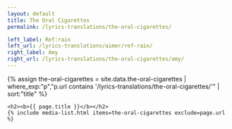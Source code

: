 ```yaml
---
layout: default
title: The Oral Cigarettes
permalink: /lyrics-translations/the-oral-cigarettes/

left_label: Ref:rain
left_url: /lyrics-translations/aimer/ref-rain/
right_label: Amy
right_url: /lyrics-translations/the-oral-cigarettes/amy/
---
```


<!-- !PAGE CONTENT! -->
<div id="page-lyrics-translations-toc" class="w3-main">
  <section id="overview" class="w3-container">
    {% assign the-oral-cigarettes = site.data.the-oral-cigarettes
      | where_exp:"p","p.url contains '/lyrics-translations/the-oral-cigarettes/'"
      | sort:"title" %}

    <h2><b>{{ page.title }}</b></h2>
    {% include media-list.html items=the-oral-cigarettes exclude=page.url %}
  </section>
</div>